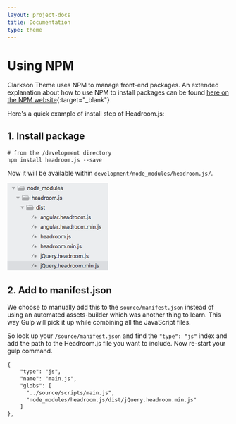 ```yaml
---
layout: project-docs
title: Documentation
type: theme
---
```

# Using NPM

Clarkson Theme uses NPM to manage front-end packages. An extended explanation about how to use NPM to install packages 
can be found [here on the NPM website](https://docs.npmjs.com/getting-started/installing-npm-packages-locally){:target="_blank"}

Here's a quick example of install step of Headroom.js:

## 1\. Install package  

```
# from the /development directory
npm install headroom.js --save
```

Now it will be available within `development/node_modules/headroom.js/`.

<img src="/images/npm-headroom.png" alt="Overview of node_modules directory of Headroom.js" />

## 2\. Add to manifest.json

We choose to manually add this to the `source/manifest.json` instead of using an automated assets-builder which was another thing 
to learn.  This way Gulp will pick it up while combining all the JavaScript files.

So look up your `/source/manifest.json` and find the `"type": "js"` index and add the path to the Headroom.js file you 
want to include. Now re-start your gulp command.

```
{
    "type": "js",
    "name": "main.js",
    "globs": [
      "../source/scripts/main.js",
      "node_modules/headroom.js/dist/jQuery.headroom.min.js"
    ]
},
```
 